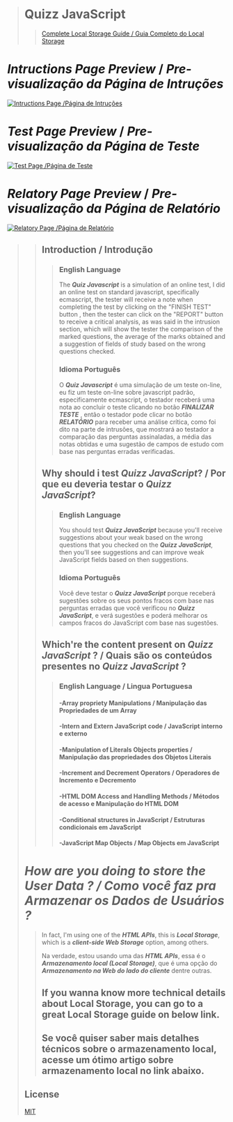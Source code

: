  > # Quizz JavaScript
>> [Complete Local Storage Guide / Guia Completo do Local Storage](https://blog.logrocket.com/the-complete-guide-to-using-localstorage-in-javascript-apps-ba44edb53a36/)
>>
# _**Intructions Page Preview**_  / _**Pre-visualização da Página de Intruções**_

 [![Intructions Page /Página de Intruções](https://github.com/LucasArifa/javascript-exam/blob/master/images/index-screenshot-afterCheck.png)](https://lucasarifa.github.io/javascript-exam/)

 # _**Test Page Preview**_  / _**Pre-visualização da Página de Teste**_

 [![Test Page /Página de Teste](https://github.com/LucasArifa/javascript-exam/blob/master/images/mainpage-screenshot.png)](https://lucasarifa.github.io/javascript-exam/mainpage.html)

 # _**Relatory Page Preview**_  / _**Pre-visualização da Página de Relatório**_

 [![Relatory Page /Página de Relatório](https://github.com/LucasArifa/javascript-exam/blob/master/images/relatorio-screenshot.png)](https://lucasarifa.github.io/javascript-exam/relatory.html)
>>
>> ## Introduction / Introdução
>>
>>> ### English Language
>>> The _**Quiz Javascript**_ is a simulation of an online test, I did an online test on standard javascript, specifically ecmascript, the tester will receive a note when completing the test by clicking on the "FINISH TEST" button , then the tester can click on the "REPORT" button to receive a critical analysis, as was said in the intrusion section, which will show the tester the comparison of the marked questions, the average of the marks obtained and a suggestion of fields of study based on the wrong questions checked.
>>>
>>>### Idioma Português
>>>O _**Quiz Javascript**_ é uma simulação de um teste on-line, eu fiz um teste on-line sobre javascript padrão, especificamente ecmascript, o testador receberá uma nota ao concluir o teste clicando no botão _**FINALIZAR TESTE**_ , então o testador pode clicar no botão _**RELATÓRIO**_ para receber uma análise crítica, como foi dito na parte de intrusões, que mostrará ao testador a comparação das perguntas assinaladas, a média das notas obtidas e uma sugestão de campos de estudo com base nas perguntas erradas verificadas.
>>>
>>>
>>## Why should i test _**Quizz JavaScript**_? / Por que eu deveria testar o _**Quizz JavaScript**_?
>>
>>>### English Language
>>> You should test _**Quizz JavaScript**_ because you'll receive suggestions about your weak based on the wrong questions that you checked on the _**Quizz JavaScript**_, then you'll see suggestions and can improve weak JavaScript fields based on then suggestions.
>>>
>>>### Idioma Português
>>> Você deve testar o _**Quizz JavaScript**_  porque receberá sugestões sobre os seus pontos fracos com base nas perguntas erradas que você verificou no _**Quizz JavaScript**_, e verá sugestões e poderá melhorar os campos fracos do JavaScript com base nas sugestões.
>>>
>>## Which're the content present on _**Quizz JavaScript**_ ? / Quais são os conteúdos presentes no _**Quizz JavaScript**_ ?
>>
>>>### English Language / Lingua Portuguesa
>>>
 >>> #### -Array propriety Manipulations / Manipulação das Propriedades de um Array
 >>> #### -Intern and Extern JavaScript code / JavaScript interno e externo
 >>> #### -Manipulation of Literals Objects properties / Manipulação das propriedades dos Objetos Literais
 >>> #### -Increment and Decrement Operators / Operadores de Incremento e Decremento
  >>> #### -HTML DOM Access and Handling Methods / Métodos de acesso e Manipulação do HTML DOM
 >>> #### -Conditional structures in JavaScript / Estruturas condicionais em JavaScript
 >>> #### -JavaScript Map Objects / Map Objects em JavaScript
>>>
> # _**How are you doing to store the User Data ? / Como você faz pra Armazenar os Dados de Usuários ?**_
>>
>> In fact, I'm using one of the _**HTML APIs**_, this is _**Local Storage**_, which is a _**client-side Web Storage**_ option, among others. 
>>
>> Na verdade, estou usando uma das _**HTML APIs**_, essa é o _**Armazenamento local (Local Storage)**_, que é uma opção do _**Armazenamento na Web do lado do cliente**_ dentre outras.
>>
>> ## If you wanna know more technical details about Local Storage, you can go to a great Local Storage guide on below link.
>>## Se você quiser saber mais detalhes técnicos sobre o armazenamento local, acesse um ótimo artigo sobre armazenamento local no link abaixo.
>> 
>## License
>[MIT](https://choosealicense.com/licenses/mit/)
